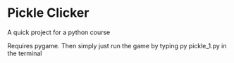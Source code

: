 # Pickle Clicker
A quick project for a python course

Requires pygame. Then simply just run the game by typing py pickle_1.py in the terminal
